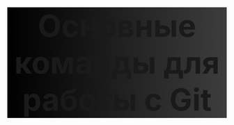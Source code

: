 <div align="center " style="font-size: 35px; font-weight: 600; background-image: linear-gradient(to left, #3d3d3d, #000000)" id="header">
    <h1>Основные команды для работы с Git</h1>
</div>

<div>

</div>